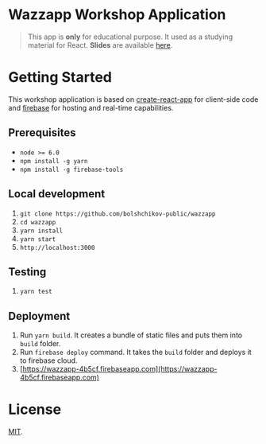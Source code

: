 # Wazzapp Workshop Application
> This app is **only** for educational purpose. It used as a studying material for React. **Slides** are available [here](https://docs.google.com/presentation/d/14L5oiWL3wnXUksByLc607F8pnTYN6cTWZI-cc5dr_g4/edit?usp=sharing).

# Getting Started
This workshop application is based on [create-react-app](https://github.com/facebookincubator/create-react-app) for client-side code and [firebase](https://firebase.google.com/) for hosting and real-time capabilities.

## Prerequisites
* `node >= 6.0`
* `npm install -g yarn`
* `npm install -g firebase-tools`

## Local development
1. `git clone https://github.com/bolshchikov-public/wazzapp`
2. `cd wazzapp`
3. `yarn install`
4. `yarn start`
5. `http://localhost:3000`

## Testing
1. `yarn test`

## Deployment 
1. Run `yarn build`. It creates a bundle of static files and puts them into `build` folder.
2. Run `firebase deploy` command. It takes the `build` folder and deploys it to firebase cloud.
3. [https://wazzapp-4b5cf.firebaseapp.com](https://wazzapp-4b5cf.firebaseapp.com)

# License
[MIT](/LICENSE).